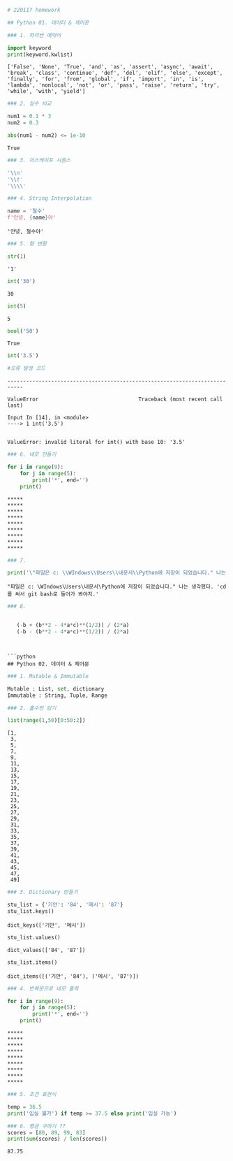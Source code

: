 ```python
# 220117 homework

## Python 01. 데이터 & 제어문

### 1. 파이썬 예약어

import keyword
print(keyword.kwlist)

```

    ['False', 'None', 'True', 'and', 'as', 'assert', 'async', 'await', 'break', 'class', 'continue', 'def', 'del', 'elif', 'else', 'except', 'finally', 'for', 'from', 'global', 'if', 'import', 'in', 'is', 'lambda', 'nonlocal', 'not', 'or', 'pass', 'raise', 'return', 'try', 'while', 'with', 'yield']
    


```python
### 2. 실수 비교

num1 = 0.1 * 3
num2 = 0.3

abs(num1 - num2) <= 1e-10
```




    True




```python
### 3. 이스케이프 시퀀스

'\\n'
'\\t'
'\\\\'

```


```python
### 4. String Interpolation

name = '철수'
f'안녕, {name}야'


```




    '안녕, 철수야'




```python
### 5. 형 변환

str(1)


```




    '1'




```python
int('30')
```




    30




```python
int(5)
```




    5




```python
bool('50')
```




    True




```python
int('3.5')

#오류 발생 코드
```


    ---------------------------------------------------------------------------

    ValueError                                Traceback (most recent call last)

    Input In [14], in <module>
    ----> 1 int('3.5')
    

    ValueError: invalid literal for int() with base 10: '3.5'



```python
### 6. 네모 만들기

for i in range(9):           
    for j in range(5):      
        print('*', end='')  
    print()        
```

    *****
    *****
    *****
    *****
    *****
    *****
    *****
    *****
    *****
    


```python
### 7.

print('\"파일은 c: \\WIndows\\Users\\내문서\\Python에 저장이 되었습니다." 나는 생각했다. \'cd를 써서 git bash로 들어가 봐야지.\'')
```

    "파일은 c: \WIndows\Users\내문서\Python에 저장이 되었습니다." 나는 생각했다. 'cd를 써서 git bash로 들어가 봐야지.'
    


```python
### 8.


   (-b + (b**2 - 4*a*c)**(1/2)) / (2*a)
   (-b - (b**2 - 4*a*c)**(1/2)) / (2*a)
   ```

```


```python
## Python 02. 데이터 & 제어문
```


```python
### 1. Mutable & Immutable

Mutable : List, set, dictionary
Immutable : String, Tuple, Range
```


```python
### 2. 홀수만 담기

list(range(1,50)[0:50:2])
```




    [1,
     3,
     5,
     7,
     9,
     11,
     13,
     15,
     17,
     19,
     21,
     23,
     25,
     27,
     29,
     31,
     33,
     35,
     37,
     39,
     41,
     43,
     45,
     47,
     49]




```python
### 3. Dictionary 만들기

```


```python
stu_list = {'기안': '84', '메시': '87'}
stu_list.keys()

```




    dict_keys(['기안', '메시'])




```python
stu_list.values()
```




    dict_values(['84', '87'])




```python
stu_list.items()
```




    dict_items([('기안', '84'), ('메시', '87')])




```python
### 4. 반복문으로 네모 출력
```


```python
for i in range(9):           
    for j in range(5):      
        print('*', end='')  
    print()                   
```

    *****
    *****
    *****
    *****
    *****
    *****
    *****
    *****
    *****
    


```python
### 5. 조건 표현식

temp = 36.5
print('입실 불가') if temp >= 37.5 else print('입실 가능')
```


```python
### 6. 평균 구하기 ??
scores = [80, 89, 99, 83]
print(sum(scores) / len(scores))
```




    87.75




```python

```

